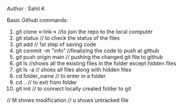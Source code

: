 Author : Sahil K

Basic Github commands: 

   1) git clone <-link->   //to join the repo to the local computer
   2) git status           // to check the status of the files
   3) git add              // 1st step of saving code  
   4) git commit -m "info"  //finalizing the code to push at github
   5) git push origin main  // pushing the changed git file to github
              <!-- here origin refers to the name of the remote location on github we can change this name -->
              <!-- main is the branch here -->
   6) git ls                //shows all the existing files in the folder except hidden files
   7) git ls -a             // shoes all files along with hidden files
   8) cd folder_name        // to enter in a folder
   9) cd ..                 // to exit from folder
   10) git init            // to connect locally created folder to git
   

   // M shows modification 
   // u shows untracked file